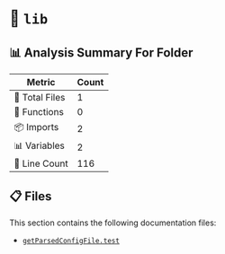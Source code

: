 # 📁 `lib`

## 📊 Analysis Summary For Folder

| Metric | Count |
|--------|-------|
| 📁 Total Files | 1 |
| 🔧 Functions | 0 |
| 📦 Imports | 2 |
| 📊 Variables | 2 |
| 🔢 Line Count | 116 |


## 📋 Files

This section contains the following documentation files:

- [`getParsedConfigFile.test`](./getParsedConfigFile.test.md)